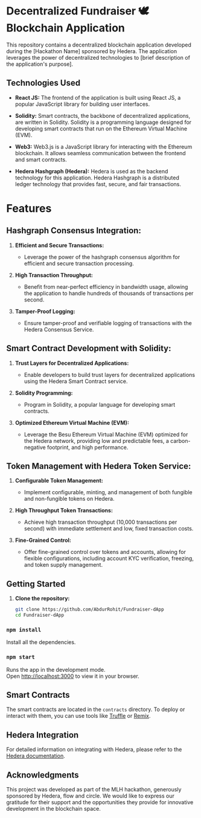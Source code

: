 # Decentralized Fundraiser 🕊 Blockchain Application

This repository contains a decentralized blockchain application developed during the [Hackathon Name] sponsored by Hedera. The application leverages the power of decentralized technologies to [brief description of the application's purpose].

## Technologies Used

- **React JS:** The frontend of the application is built using React JS, a popular JavaScript library for building user interfaces.

- **Solidity:** Smart contracts, the backbone of decentralized applications, are written in Solidity. Solidity is a programming language designed for developing smart contracts that run on the Ethereum Virtual Machine (EVM).

- **Web3:** Web3.js is a JavaScript library for interacting with the Ethereum blockchain. It allows seamless communication between the frontend and smart contracts.

- **Hedera Hashgraph (Hedera):** Hedera is used as the backend technology for this application. Hedera Hashgraph is a distributed ledger technology that provides fast, secure, and fair transactions.

# Features

## Hashgraph Consensus Integration:

1. **Efficient and Secure Transactions:**
   - Leverage the power of the hashgraph consensus algorithm for efficient and secure transaction processing.

2. **High Transaction Throughput:**
   - Benefit from near-perfect efficiency in bandwidth usage, allowing the application to handle hundreds of thousands of transactions per second.

3. **Tamper-Proof Logging:**
   - Ensure tamper-proof and verifiable logging of transactions with the Hedera Consensus Service.

## Smart Contract Development with Solidity:

1. **Trust Layers for Decentralized Applications:**
   - Enable developers to build trust layers for decentralized applications using the Hedera Smart Contract service.

2. **Solidity Programming:**
   - Program in Solidity, a popular language for developing smart contracts.

3. **Optimized Ethereum Virtual Machine (EVM):**
   - Leverage the Besu Ethereum Virtual Machine (EVM) optimized for the Hedera network, providing low and predictable fees, a carbon-negative footprint, and high performance.

## Token Management with Hedera Token Service:

1. **Configurable Token Management:**
   - Implement configurable, minting, and management of both fungible and non-fungible tokens on Hedera.

2. **High Throughput Token Transactions:**
   - Achieve high transaction throughput (10,000 transactions per second) with immediate settlement and low, fixed transaction costs.

3. **Fine-Grained Control:**
   - Offer fine-grained control over tokens and accounts, allowing for flexible configurations, including account KYC verification, freezing, and token supply management.
## Getting Started

1. **Clone the repository:**

   ```bash
   git clone https://github.com/AbdurRohit/Fundraiser-dApp
   cd Fundraiser-dApp


### `npm install`
Install all the dependencies.
### `npm start`

Runs the app in the development mode.\
Open [http://localhost:3000](http://localhost:3000) to view it in your browser.

## Smart Contracts

The smart contracts are located in the `contracts` directory. To deploy or interact with them, you can use tools like [Truffle](https://www.trufflesuite.com/truffle) or [Remix](https://remix.ethereum.org/).

## Hedera Integration

For detailed information on integrating with Hedera, please refer to the [Hedera documentation](https://docs.hedera.com/hedera/).

## Acknowledgments

This project was developed as part of the MLH hackathon, generously sponsored by Hedera, flow and circle. We would like to express our gratitude for their support and the opportunities they provide for innovative development in the blockchain space.




